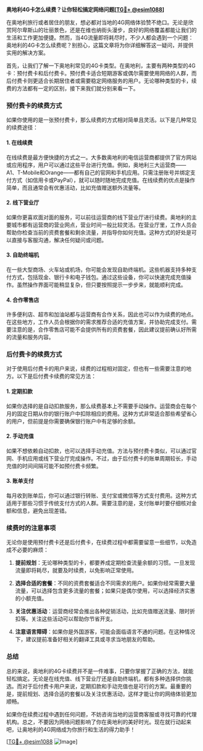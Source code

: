 **奥地利4G卡怎么续费？让你轻松搞定网络问题[[TG💪+ @esim1088](https://t.me/s/esim1088)]**

在奥地利旅行或者居住的朋友，想必都对当地的4G网络体验赞不绝口。无论是欣赏阿尔卑斯山的壮丽景色，还是在维也纳街头漫步，良好的网络覆盖都能让我们的生活和工作更加便捷。然而，当4G流量即将耗尽时，不少人都会遇到一个问题：奥地利的4G卡怎么续费呢？别担心，这篇文章将为你详细解答这一疑问，并提供实用的解决方案。

首先，让我们了解一下奥地利常见的4G卡类型。在奥地利，主要有两种类型的4G卡：预付费卡和后付费卡。预付费卡适合短期游客或偶尔需要使用网络的人群，而后付费卡则更适合长期居住者或需要稳定网络服务的用户。无论哪种类型的卡，续费的方法都有一定的区别，接下来我们就分别来看一下。

### **预付费卡的续费方式**

如果你使用的是一张预付费卡，那么续费的方式相对简单且灵活。以下是几种常见的续费途径：

#### **1. 在线续费**
在线续费是最方便快捷的方式之一。大多数奥地利的电信运营商都提供了官方网站或应用程序，用户可以通过这些平台进行充值。例如，奥地利三大运营商——A1、T-Mobile和Orange——都有自己的官网和手机应用。只需注册账号并绑定支付方式（如信用卡或PayPal），就可以随时随地完成充值。在线续费的优点是操作简单，而且通常会有优惠活动，比如充值赠送额外流量等。

#### **2. 线下营业厅**
如果你更喜欢面对面的服务，可以前往运营商的线下营业厅进行续费。奥地利的主要城市都有运营商的营业网点，营业时间一般比较灵活。在营业厅里，工作人员会帮助你检查当前的资费套餐和剩余流量，并指导你如何充值。这种方式的好处是可以直接与客服沟通，解决任何疑问或问题。

#### **3. 自助终端机**
在一些大型商场、火车站或机场，你可能会发现自助终端机。这些机器支持多种支付方式，包括现金、银行卡和电子钱包。通过这些设备，你可以快速完成充值操作。虽然操作界面可能稍显复杂，但只要按照提示一步步来，就能顺利完成。

#### **4. 合作零售店**
许多便利店、超市和加油站都与运营商有合作关系，因此也可以作为续费的地点。在这些地方，工作人员会根据你的需求推荐合适的充值方案，并协助完成支付。需要注意的是，合作零售店可能不会提供所有的资费套餐，因此建议提前确认好所需的流量和服务内容。

### **后付费卡的续费方式**

对于使用后付费卡的用户来说，续费的过程相对固定，但也有一些需要注意的地方。以下是后付费卡续费的常见方法：

#### **1. 定期扣款**
如果你选择的是自动扣款服务，那么续费基本上不需要手动操作。运营商会在每个月的固定日期从你的银行账户中扣除相应的费用。这种方式非常适合那些希望省心的用户，但前提是你需要确保银行账户中有足够的余额。

#### **2. 手动充值**
如果不想依赖自动扣款，也可以选择手动充值。方法与预付费卡类似，可以通过官网、手机应用或线下营业厅完成操作。不过，由于后付费卡的账单周期较长，手动充值的时间间隔可能不如预付费卡频繁。

#### **3. 账单支付**
每月收到账单后，你可以通过银行转账、支付宝或微信等方式支付费用。这种方式适用于那些习惯于传统支付方式的人群。需要注意的是，支付账单时要仔细核对金额和信息，避免出现差错。

### **续费时的注意事项**

无论你是使用预付费卡还是后付费卡，在续费过程中都需要留意一些细节，以免造成不必要的麻烦：

1. **提前规划**：无论哪种类型的卡，都要养成定期检查流量余额的习惯。一旦发现流量即将耗尽，就要及时续费，以免影响正常使用。
   
2. **选择合适的套餐**：不同的资费套餐适合不同需求的用户。如果你经常需要大量流量，可以选择包含更多流量的套餐；如果只是偶尔使用，可以选择经济实惠的小额充值。

3. **关注优惠活动**：运营商经常会推出各种促销活动，比如充值赠送流量、限时折扣等。关注这些活动可以帮助你节省开支。

4. **注意语言障碍**：如果你是外国游客，可能会面临语言不通的问题。在这种情况下，建议提前准备好相关的翻译工具或寻求当地朋友的帮助。

### **总结**

总的来说，奥地利的4G卡续费并不是一件难事，只要你掌握了正确的方法，就能轻松搞定。无论是在线充值、线下营业厅还是自助终端机，都有多种选择供你挑选。而对于后付费卡用户来说，定期扣款和手动充值也是可行的方案。最重要的是，提前规划、选择合适的套餐以及关注优惠活动，这样才能让你的网络体验更加顺畅。

如果你在续费过程中遇到任何问题，不妨咨询当地的运营商客服或寻找可靠的代理机构。总之，不要因为网络问题影响了你在奥地利的美好时光。现在就行动起来吧，让奥地利的4G网络成为你旅行和生活的得力助手！

[[TG💪+ @esim1088](https://t.me/s/esim1088) ![Image](https://i.postimg.cc/4NQfJmqS/Snipaste-2025-05-13-00-14-12.png)]
